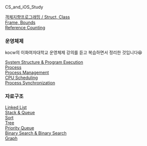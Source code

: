 CS_and_iOS_Study

[객체지향프로그래밍 / Struct, Class](https://github.com/hyejuuu/CS_and_iOS_Study/blob/master/20190923.md) <br>
[Frame, Bounds](https://github.com/hyejuuu/CS_and_iOS_Study/blob/master/20190925.md) <br>
[Reference Counting](https://github.com/hyejuuu/CS_and_iOS_Study/blob/master/20191004.md) <br>

### 운영체제
kocw의 이화여자대학교 운영체제 강의를 듣고 복습하면서 정리한 것입니다😆 <br>

[System Structure & Program Execution](https://github.com/hyejuuu/CS_and_iOS_Study/blob/master/OS/OS_SystemStructure&ProgramExecution.md) <br>
[Process](https://github.com/hyejuuu/CS_and_iOS_Study/blob/master/OS/OS_Process.md) <br>
[Process Management](https://github.com/hyejuuu/CS_and_iOS_Study/blob/master/OS/OS_ProcessManagement.md) <br>
[CPU Scheduling](https://github.com/hyejuuu/CS_and_iOS_Study/blob/master/OS/OS_CPUScheduling.md) <br>
[Process Synchronization](https://github.com/hyejuuu/CS_and_iOS_Study/blob/master/OS/OS_ProcessSynchronization.md) <br>


### 자료구조 
[Linked List](https://github.com/hyejuuu/CS_and_iOS_Study/blob/master/Algorithm/LinkedList) <br/>
[Stack & Queue](https://github.com/hyejuuu/CS_and_iOS_Study/tree/master/Algorithm/StackQueue) <br/>
[Sort](https://github.com/hyejuuu/CS_and_iOS_Study/tree/master/Algorithm/Sort) <br/>
[Tree](https://github.com/hyejuuu/CS_and_iOS_Study/blob/master/Algorithm/Tree) <br/>
[Priority Queue](https://github.com/hyejuuu/CS_and_iOS_Study/tree/master/Algorithm/PriorityQueue) <br/>
[Binary Search & Binary Search](https://github.com/hyejuuu/CS_and_iOS_Study/blob/master/Algorithm/BinarySearch) <br/>
[Graph](https://github.com/hyejuuu/CS_and_iOS_Study/blob/master/Algorithm/Graph) <br/>
